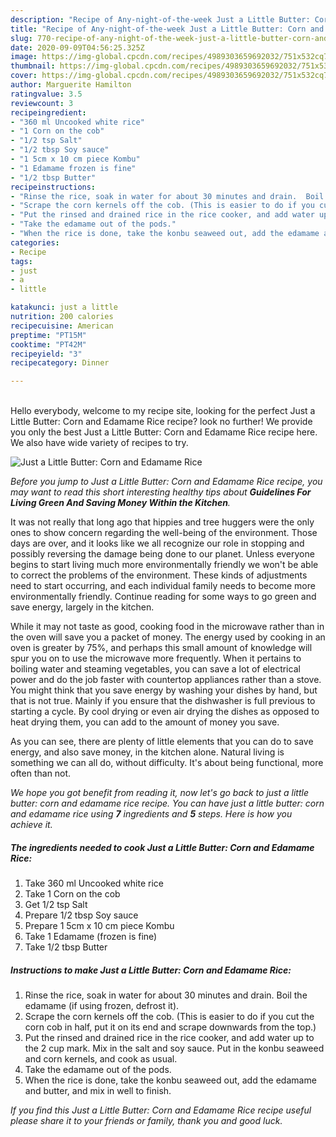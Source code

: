 ```yaml
---
description: "Recipe of Any-night-of-the-week Just a Little Butter: Corn and Edamame Rice"
title: "Recipe of Any-night-of-the-week Just a Little Butter: Corn and Edamame Rice"
slug: 770-recipe-of-any-night-of-the-week-just-a-little-butter-corn-and-edamame-rice
date: 2020-09-09T04:56:25.325Z
image: https://img-global.cpcdn.com/recipes/4989303659692032/751x532cq70/just-a-little-butter-corn-and-edamame-rice-recipe-main-photo.jpg
thumbnail: https://img-global.cpcdn.com/recipes/4989303659692032/751x532cq70/just-a-little-butter-corn-and-edamame-rice-recipe-main-photo.jpg
cover: https://img-global.cpcdn.com/recipes/4989303659692032/751x532cq70/just-a-little-butter-corn-and-edamame-rice-recipe-main-photo.jpg
author: Marguerite Hamilton
ratingvalue: 3.5
reviewcount: 3
recipeingredient:
- "360 ml Uncooked white rice"
- "1 Corn on the cob"
- "1/2 tsp Salt"
- "1/2 tbsp Soy sauce"
- "1 5cm x 10 cm piece Kombu"
- "1 Edamame frozen is fine"
- "1/2 tbsp Butter"
recipeinstructions:
- "Rinse the rice, soak in water for about 30 minutes and drain.  Boil the edamame (if using frozen, defrost it)."
- "Scrape the corn kernels off the cob. (This is easier to do if you cut the corn cob in half, put it on its end and scrape downwards from the top.)"
- "Put the rinsed and drained rice in the rice cooker, and add water up to the 2 cup mark. Mix in the salt and soy sauce. Put in the konbu seaweed and corn kernels, and cook as usual."
- "Take the edamame out of the pods."
- "When the rice is done, take the konbu seaweed out, add the edamame and butter, and mix in well to finish."
categories:
- Recipe
tags:
- just
- a
- little

katakunci: just a little 
nutrition: 200 calories
recipecuisine: American
preptime: "PT15M"
cooktime: "PT42M"
recipeyield: "3"
recipecategory: Dinner

---
```

<br>
Hello everybody, welcome to my recipe site, looking for the perfect Just a Little Butter: Corn and Edamame Rice recipe? look no further! We provide you only the best Just a Little Butter: Corn and Edamame Rice recipe here. We also have wide variety of recipes to try.
<br>


![Just a Little Butter: Corn and Edamame Rice](https://img-global.cpcdn.com/recipes/4989303659692032/751x532cq70/just-a-little-butter-corn-and-edamame-rice-recipe-main-photo.jpg)

<i>Before you jump to Just a Little Butter: Corn and Edamame Rice recipe, you may want to read this short interesting healthy tips about 
<strong>Guidelines For Living Green And Saving Money Within the Kitchen</strong>.</i>
</br>

It was not really that long ago that hippies and tree huggers were the only ones to show concern regarding the well-being of the environment. Those days are over, and it looks like we all recognize our role in stopping and possibly reversing the damage being done to our planet. Unless everyone begins to start living much more environmentally friendly we won't be able to correct the problems of the environment. These kinds of adjustments need to start occurring, and each individual family needs to become more environmentally friendly. Continue reading for some ways to go green and save energy, largely in the kitchen.

While it may not taste as good, cooking food in the microwave rather than in the oven will save you a packet of money. The energy used by cooking in an oven is greater by 75%, and perhaps this small amount of knowledge will spur you on to use the microwave more frequently. When it pertains to boiling water and steaming vegetables, you can save a lot of electrical power and do the job faster with countertop appliances rather than a stove. You might think that you save energy by washing your dishes by hand, but that is not true. Mainly if you ensure that the dishwasher is full previous to starting a cycle. By cool drying or even air drying the dishes as opposed to heat drying them, you can add to the amount of money you save.

As you can see, there are plenty of little elements that you can do to save energy, and also save money, in the kitchen alone. Natural living is something we can all do, without difficulty. It's about being functional, more often than not.


<i>We hope you got benefit from reading it, now let's go back to just a little butter: corn and edamame rice recipe. You can have just a little butter: corn and edamame rice using <strong>7</strong> ingredients and <strong>5</strong> steps. Here is how you achieve it.
</i>

##### The ingredients needed to cook Just a Little Butter: Corn and Edamame Rice:

1. Take 360 ml Uncooked white rice
1. Take 1 Corn on the cob
1. Get 1/2 tsp Salt
1. Prepare 1/2 tbsp Soy sauce
1. Prepare 1 5cm x 10 cm piece Kombu
1. Take 1 Edamame (frozen is fine)
1. Take 1/2 tbsp Butter


##### Instructions to make Just a Little Butter: Corn and Edamame Rice:

1. Rinse the rice, soak in water for about 30 minutes and drain.  Boil the edamame (if using frozen, defrost it).
1. Scrape the corn kernels off the cob. (This is easier to do if you cut the corn cob in half, put it on its end and scrape downwards from the top.)
1. Put the rinsed and drained rice in the rice cooker, and add water up to the 2 cup mark. Mix in the salt and soy sauce. Put in the konbu seaweed and corn kernels, and cook as usual.
1. Take the edamame out of the pods.
1. When the rice is done, take the konbu seaweed out, add the edamame and butter, and mix in well to finish.


<i>If you find this Just a Little Butter: Corn and Edamame Rice recipe useful please share it to your friends or family, thank you and good luck.</i>
